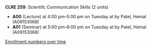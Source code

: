 **CLRE 259**: Scientifc Communication Skills (2 units)

- **A00** (Lecture) at 4:00 pm–5:00 pm on Tuesday at   by Patel, Hemal (A09153068)
- **A01** (Seminar) at 5:00 pm–6:00 pm on Tuesday at   by Patel, Hemal (A09153068)

[Enrollment numbers over time](./CLRE259.tsv)
